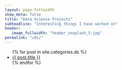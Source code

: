 ```yaml
---
layout: page-fullwidth
show_meta: false
title: "Data Science Projects"
subheadline: "Interesting things I have worked on"
header:
   image_fullwidth: "header_unsplash_5.jpg"
permalink: "/ds/"
---
```

<ul>
    {% for post in site.categories.ds %}
    <li><a href="{{ site.url }}{{ site.baseurl }}{{ post.url }}">{{ post.title }}</a></li>
    {% endfor %}
</ul>
